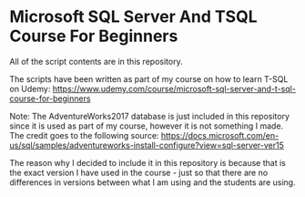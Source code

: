# Microsoft SQL Server And TSQL Course For Beginners

All of the script contents are in this repository.

The scripts have been written as part of my course on how to learn T-SQL on Udemy: https://www.udemy.com/course/microsoft-sql-server-and-t-sql-course-for-beginners

Note: The AdventureWorks2017 database is just included in this repository since it is used as part of my course, however it is not something I made. The credit goes to the following source: https://docs.microsoft.com/en-us/sql/samples/adventureworks-install-configure?view=sql-server-ver15

The reason why I decided to include it in this repository is because that is the exact version I have used in the course - just so that there are no differences in versions between what I am using and the students are using.

